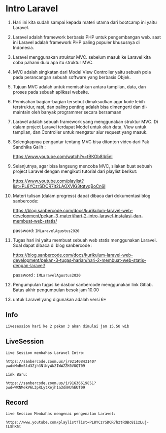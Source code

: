 # Intro Laravel

1.  Hari ini kita sudah sampai kepada materi utama dari bootcamp ini yaitu Laravel.

2.  Laravel adalah framework berbasis PHP untuk pengembangan web. saat ini Laravel adalah framework PHP paling populer khususnya di Indonesia.

3.  Laravel menggunakan struktur MVC. sebelum masuk ke Laravel kita coba pahami dulu apa itu struktur MVC.

4.  MVC adalah singkatan dari Model View Controller yaitu sebuah pola pada perancangan sebuah software yang berbasis Objek.

5.  Tujuan MVC adalah untuk memisahkan antara tampilan, data, dan proses pada sebuah aplikasi website.

6.  Pemisahan bagian-bagian tersebut dimaksudkan agar kode lebih terstruktur, rapi, dan paling penting adalah bisa dimengerti dan di-maintain oleh banyak programmer secara bersamaan

7.  Laravel adalah sebuah framework yang menggunakan struktur MVC. Di dalam project Laravel terdapat Model untuk olah data, View untuk tampilan, dan Controller untuk mengatur alur request yang masuk.

8.  Selengkapnya pengantar tentang MVC bisa ditonton video dari Pak Sandhika Galih :     

    https://www.youtube.com/watch?v=tBKOb8Ib5nI

9.  Selanjutnya, agar bisa langsung mencoba MVC, silakan buat sebuah project Laravel dengan mengikuti tutorial dari playlist berikut:

    https://www.youtube.com/playlist?list=PL8YCzrSDCR7it2LAOXVlG3tqtvqBoCn6I

10. Materi tulisan (dalam progress) dapat dibaca dari dokumentasi blog sanbercode: 

    https://blog.sanbercode.com/docs/kurikulum-laravel-web-development/pekan-3-materi/hari-2-intro-laravel-instalasi-dan-membuat-web-statis/

    password: `IMLaravelAgustus2020`

11. Tugas hari ini yaitu membuat sebuah web statis menggunakan Laravel. Soal dapat dibaca di blog sanbercode : 

    https://blog.sanbercode.com/docs/kurikulum-laravel-web-development/pekan-3-tugas-harian/hari-2-membuat-web-statis-dengan-laravel/ 

    password : `IMLaravelAgustus2020`

12. Pengumpulan tugas ke dasbor sanbercode menggunakan link Gitlab. Batas akhir pengumpulan besok jam 10.00

13. untuk Laravel yang digunakan adalah versi 6*


## Info

    Livesession hari ke 2 pekan 3 akan dimulai jam 15.50 wib

## LiveSession

    Live Session membahas Laravel Intro: 

    https://sanbercode.zoom.us/j/92140843140?pwd=MnBmSld3Zjh3NlNyWkZIWWZZK0VUQT09

    Link Baru: 

    https://sanbercode.zoom.us/j/91636619851?pwd=WXNMekV6L3pRLytXejh1a3dmNUhEUT09

## Record

    Live Session Membahas mengenai pengenalan Laravel: 

    https://www.youtube.com/playlist?list=PL8YCzrSDCR7hztRQBc8I1zLuj-tLShK5t

    